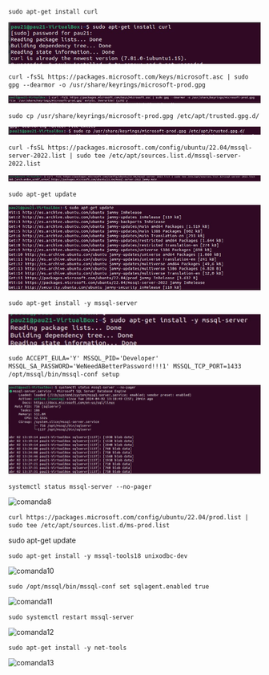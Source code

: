 ```
sudo apt-get install curl 
```
![comanda1](Imatges/1.png)
<br>
```
curl -fsSL https://packages.microsoft.com/keys/microsoft.asc | sudo gpg --dearmor -o /usr/share/keyrings/microsoft-prod.gpg
```
![comanda2](Imatges/2.jpg)
```
sudo cp /usr/share/keyrings/microsoft-prod.gpg /etc/apt/trusted.gpg.d/
```
![comanda3](Imatges/3.jpg)
<br>
```
curl -fsSL https://packages.microsoft.com/config/ubuntu/22.04/mssql-server-2022.list | sudo tee /etc/apt/sources.list.d/mssql-server-2022.list
```
![comanda4](Imatges/4.jpg)
<br>
```
sudo apt-get update
```
![comanda5](Imatges/5.jpg)
<br>
```
sudo apt-get install -y mssql-server
```
![comanda6](Imatges/update.jpg)
<br>

```
sudo ACCEPT_EULA='Y' MSSQL_PID='Developer' MSSQL_SA_PASSWORD='WeNeedABetterPassword!!!1' MSSQL_TCP_PORT=1433 /opt/mssql/bin/mssql-conf setup
```
![comanda7](Imatges/7.jpg)
<br>
```
systemctl status mssql-server --no-pager
```
![comanda8](Imatges/8.jpg)
<br>
```
curl https://packages.microsoft.com/config/ubuntu/22.04/prod.list | sudo tee /etc/apt/sources.list.d/ms-prod.list
````


sudo apt-get update

```
sudo apt-get install -y mssql-tools18 unixodbc-dev
```
![comanda10](Imatges/10.jpg)

```
sudo /opt/mssql/bin/mssql-conf set sqlagent.enabled true
```
![comanda11](Imatges/11.jpg)

```
sudo systemctl restart mssql-server
```
![comanda12](Imatges/12.jpg)

```
sudo apt-get install -y net-tools
````
![comanda13](Imatges/13.jpg)


